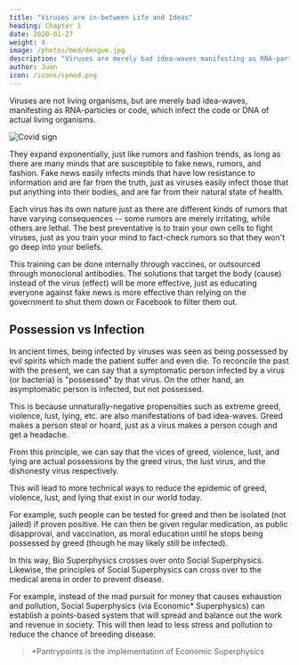 ```yaml
---
title: "Viruses are in-between Life and Ideas"
heading: Chapter 1
date: 2020-01-27
weight: 4
image: /photos/med/dengue.jpg
description: "Viruses are merely bad idea-waves manifesting as RNA-particles"
author: Juan
icon: /icons/spmed.png
---
```



Viruses are not living organisms, but are merely bad idea-waves, manifesting as RNA-particles or code, which infect the code or DNA of actual living organisms. <!-- This means that your soul is ultimately also an idea that 'infects' your body. -->

![Covid sign](https://sorasystem.sirv.com/photos/covid.jpg)

They expand exponentially, just like rumors and fashion trends, as long as there are many minds that are susceptible to fake news, rumors, and fashion. Fake news easily infects minds that have low resistance to information and are far from the truth, just as viruses easily infect those that put anything into their bodies, and are far from their natural state of health.

Each virus has its own nature just as there are different kinds of rumors that have varying consequences -- some rumors are merely irritating, while others are lethal. The best preventative is to train your own cells to fight viruses, just as you train your mind to fact-check rumors so that they won't go deep into your beliefs. 

This training can be done internally through vaccines, or outsourced through monoclonal antibodies. The solutions that target the body (cause) instead of the virus (effect) will be more effective, just as educating everyone against fake news is more effective than relying on the government to shut them down or Facebook to filter them out. 


## Possession vs Infection

In ancient times, being infected by viruses was seen as being possessed by evil spirits which made the patient suffer and even die. To reconcile the past with the present, we can say that a symptomatic person infected by a virus (or bacteria) is "possessed" by that virus. On the other hand, an asymptomatic person is infected, but not possessed. 

This is because unnaturally-negative propensities such as extreme greed, violence, lust, lying, etc. are also manifestations of  bad idea-waves. Greed makes a person steal or hoard, just as a virus makes a person cough and get a headache. 

From this principle, we can say that the vices of greed, violence, lust, and lying are actual possessions by the greed virus, the lust virus, and the dishonesty virus respectively.  

This will lead to more technical ways to reduce the epidemic of greed, violence, lust, and lying that exist in our world today. 

For example, such people can be tested for greed and then be isolated (not jailed) if proven positive. He can then be given regular medication, as public disapproval,  and vaccination, as moral education until he stops being possessed by greed (though he may likely still be infected). 

In this way, Bio Superphysics crosses over onto Social Superphysics. Likewise, the principles of Social Superphysics can cross over to the medical arena in order to prevent disease.

For example, instead of the mad pursuit for money that causes exhaustion and pollution, Social Superphysics (via Economic* Superphysics) can establish a points-based system that will spread and balance out the work and revenue in society. This will then lead to less stress and pollution to reduce the chance of breeding disease.    

> *Pantrypoints is the implementation of Economic Superphysics
